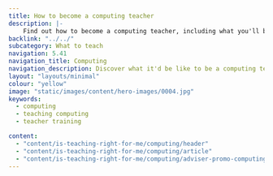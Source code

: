 ```yaml
---
title: How to become a computing teacher
description: |-
    Find out how to become a computing teacher, including what you'll be teaching and what funding is available to help you train.
backlink: "../../"
subcategory: What to teach
navigation: 5.41
navigation_title: Computing
navigation_description: Discover what it'd be like to be a computing teach and how you would encourage pupils to learn new digital skills.
layout: "layouts/minimal"
colour: "yellow"
image: "static/images/content/hero-images/0004.jpg"
keywords:
  - computing
  - teaching computing
  - teacher training

content:
  - "content/is-teaching-right-for-me/computing/header"
  - "content/is-teaching-right-for-me/computing/article"
  - "content/is-teaching-right-for-me/computing/adviser-promo-computing"
---
```


